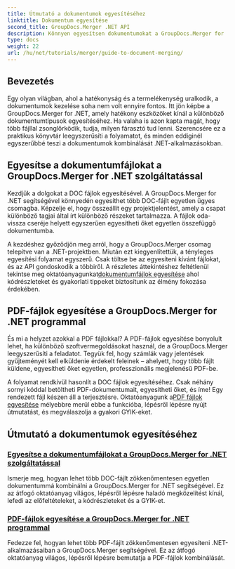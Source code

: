 ```yaml
---
title: Útmutató a dokumentumok egyesítéséhez
linktitle: Dokumentum egyesítése
second_title: GroupDocs.Merger .NET API
description: Könnyen egyesítsen dokumentumokat a GroupDocs.Merger for .NET segítségével. Fedezze fel a lépésről lépésre bemutatott útmutatókat a DOC- és PDF-fájlok hatékony egyesítéséről.
type: docs
weight: 22
url: /hu/net/tutorials/merger/guide-to-document-merging/
---
```

## Bevezetés

Egy olyan világban, ahol a hatékonyság és a termelékenység uralkodik, a dokumentumok kezelése soha nem volt ennyire fontos. Itt jön képbe a GroupDocs.Merger for .NET, amely hatékony eszközöket kínál a különböző dokumentumtípusok egyesítéséhez. Ha valaha is azon kapta magát, hogy több fájllal zsonglőrködik, tudja, milyen fárasztó tud lenni. Szerencsére ez a praktikus könyvtár leegyszerűsíti a folyamatot, és minden eddiginél egyszerűbbé teszi a dokumentumok kombinálását .NET-alkalmazásokban.

## Egyesítse a dokumentumfájlokat a GroupDocs.Merger for .NET szolgáltatással

Kezdjük a dolgokat a DOC fájlok egyesítésével. A GroupDocs.Merger for .NET segítségével könnyedén egyesíthet több DOC-fájlt egyetlen ügyes csomagba. Képzelje el, hogy összeállít egy projektjelentést, amely a csapat különböző tagjai által írt különböző részeket tartalmazza. A fájlok oda-vissza cseréje helyett egyszerűen egyesítheti őket egyetlen összefüggő dokumentumba. 

 A kezdéshez győződjön meg arról, hogy a GroupDocs.Merger csomag telepítve van a .NET-projektben. Miután ezt kiegyenlítettük, a tényleges egyesítési folyamat egyszerű. Csak töltse be az egyesíteni kívánt fájlokat, és az API gondoskodik a többiről. A részletes áttekintéshez feltétlenül tekintse meg oktatóanyagunkat[dokumentumfájlok egyesítése](./merge-document-files/) ahol kódrészleteket és gyakorlati tippeket biztosítunk az élmény fokozása érdekében.

## PDF-fájlok egyesítése a GroupDocs.Merger for .NET programmal

És mi a helyzet azokkal a PDF fájlokkal? A PDF-fájlok egyesítése bonyolult lehet, ha különböző szoftvermegoldásokat használ, de a GroupDocs.Merger leegyszerűsíti a feladatot. Tegyük fel, hogy számlák vagy jelentések gyűjteményét kell elküldenie érdekelt feleinek – ahelyett, hogy több fájlt küldene, egyesítheti őket egyetlen, professzionális megjelenésű PDF-be.

 A folyamat rendkívül hasonlít a DOC fájlok egyesítéséhez. Csak néhány sornyi kóddal betöltheti PDF-dokumentumait, egyesítheti őket, és íme! Egy rendezett fájl készen áll a terjesztésre. Oktatóanyagunk a[PDF fájlok egyesítése](./merge-pdf-files/) mélyebbre merül ebbe a funkcióba, lépésről lépésre nyújt útmutatást, és megválaszolja a gyakori GYIK-eket.

## Útmutató a dokumentumok egyesítéséhez
### [Egyesítse a dokumentumfájlokat a GroupDocs.Merger for .NET szolgáltatással](./merge-document-files/)
Ismerje meg, hogyan lehet több DOC-fájlt zökkenőmentesen egyetlen dokumentummá kombinálni a GroupDocs.Merger for .NET segítségével. Ez az átfogó oktatóanyag világos, lépésről lépésre haladó megközelítést kínál, lefedi az előfeltételeket, a kódrészleteket és a GYIK-et.
### [PDF-fájlok egyesítése a GroupDocs.Merger for .NET programmal](./merge-pdf-files/)
Fedezze fel, hogyan lehet több PDF-fájlt zökkenőmentesen egyesíteni .NET-alkalmazásaiban a GroupDocs.Merger segítségével. Ez az átfogó oktatóanyag világos, lépésről lépésre bemutatja a PDF-fájlok kombinálását.